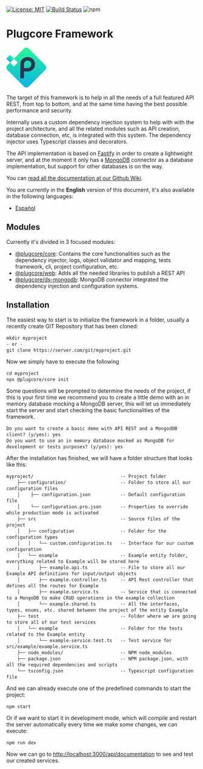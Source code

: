  [![License: MIT](https://img.shields.io/badge/License-MIT-yellow.svg)](https://opensource.org/licenses/MIT) [![Build Status](https://travis-ci.org/plugcore/plugcore.svg?branch=master)](https://travis-ci.org/plugcore/plugcore) ![npm](https://img.shields.io/npm/v/@plugcore/core) 
 
# Plugcore Framework
 
![plugcore.com](https://raw.githubusercontent.com/plugcore/plug/master/_docs/logo.png "plugcore.com")
 
The target of this framework is to help in all the needs of a full featured API REST, from top to bottom, and at the same time having the best possible performance and security.
 
Internally uses a custom dependency injection system to help with with the project architecture, and all the related modules such as API creation, database connection, etc, is integrated with this system. The dependency injector uses Typescript classes and decorators.
 
The API implementation is based on [Fastify](https://www.fastify.io/) in order to create a lightweight server, and at the moment it only has a [MongoDB](https://www.mongodb.com) connector as a database implementation, but support for other databases is on the way.
 
You can [read all the documentation at our Github Wiki](https://github.com/plugcore/plugcore/wiki).
 
You are currently in the __English__ version of this document, it's also available in the following languages: 
- [Español](https://github.com/plugcore/plugcore/blob/master/README.es.md) 
 
## Modules
 
Currently it's divided in 3 focused modules:
- [@plugcore/core](https://www.npmjs.com/package/@plugcore/core): Contains the core functionalities such as the dependency injector, logs, object validator and mapping, tests framework, cli, project configuration, etc.
- [@plugcore/web](https://www.npmjs.com/package/@plugcore/web): Adds all the needed libraries to publish a REST API
- [@plugcore/ds-mongodb](https://www.npmjs.com/package/@plugcore/ds-mongodb): MongoDB connector integrated the dependency injection and configuration systems.
 
## Installation
 
The easiest way to start is to initialize the framework in a folder, usually a recently create GIT Repository that has been cloned:
 
```
mkdir myproject
- or -
git clone https://server.com/git/myproject.git
```
 
Now we simply have to execute the following
 
```
cd myproject
npx @plugcore/core init
```
 
Some questions will be prompted to determine the needs of the project, if this is your first time we recommend you to create a little demo with an in memory database mocking a MongoDB server, this will let us immediately start the server and start checking the basic functionalities of the framework.
 
```
Do you want to create a basic demo with API REST and a MongodDB client? (y/yes): yes
Do you want to use an in memory database mocked as MongoDB for development or tests purposes? (y/yes): yes
```
 
After the installation has finished, we will have a folder structure that looks like this:
 
```
myproject/                                -- Project folder
    ├── configuration/                    -- Folder to store all our configuration files
    │    ├── configuration.json           -- Default configuration file
    │    └── configuration.pro.json       -- Properties to override while production mode is activated
    ├── src                               -- Source files of the project
    │   ├── configuration                 -- Folder for the configuration types
    │   │   └── custom.configuration.ts   -- Interface for our custom configuration
    │   └── example                       -- Example entity folder, everything related to Example will be stored here
    │       ├── example.api.ts            -- File to store all our Example API definitions for input/output objects
    │       ├── example.controller.ts     -- API Rest controller that defines all the routes for Example
    │       ├── example.service.ts        -- Service that is connected to a MongoDB to make CRUD operations in the example collection
    │       └── example.shared.ts         -- All the interfaces, types, enums, etc. shared between the project of the entity Example
    ├── test                              -- Folder where we are going to store all of our test services
    │   └── example                       -- Folder for the tests related to the Example entity
    │       └── example-service.test.ts   -- Test service for src/example/example.service.ts
    ├── node_modules/                     -- NPM node_modules
    ├── package.json                      -- NPM package.json, with all the required dependencies and scripts
    └── tsconfig.json                     -- Typescript configuration file
```
 
And we can already execute one of the predefined commands to start the project:
 
```
npm start
```
 
Or if we want to start it in development mode, which will compile and restart the server automatically every time we make some changes, we can execute:
 
```
npm run dev
```
 
Now we can go to [http://localhost:3000/api/documentation](http://localhost:3000/api/documentation) to see and test our created services.
